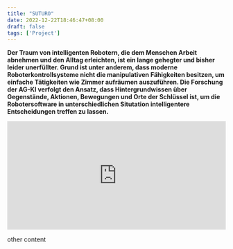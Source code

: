 ```yaml
---
title: "SUTURO"
date: 2022-12-22T18:46:47+08:00
draft: false
tags: ['Project']
---
```


**Der Traum von intelligenten Robotern, die dem Menschen Arbeit abnehmen und den Alltag erleichten, ist ein lange gehegter und bisher leider unerfüllter. Grund ist unter anderem, dass moderne Roboterkontrollsysteme nicht die manipulativen Fähigkeiten besitzen, um einfache Tätigkeiten wie Zimmer aufräumen auszuführen. Die Forschung der AG-KI verfolgt den Ansatz, dass Hintergrundwissen über Gegenstände, Aktionen, Bewegungen und Orte der Schlüssel ist, um die Robotersoftware in unterschiedlichen Situtation intelligentere Entscheidungen treffen zu lassen.**

<iframe width="100%" height="250" src="https://www.youtube.com/embed/4xirJBqAJus" title="YouTube video player" frameborder="0" allow="accelerometer; autoplay; clipboard-write; encrypted-media; gyroscope; picture-in-picture; web-share" allowfullscreen></iframe>


<!--more-->


other content

